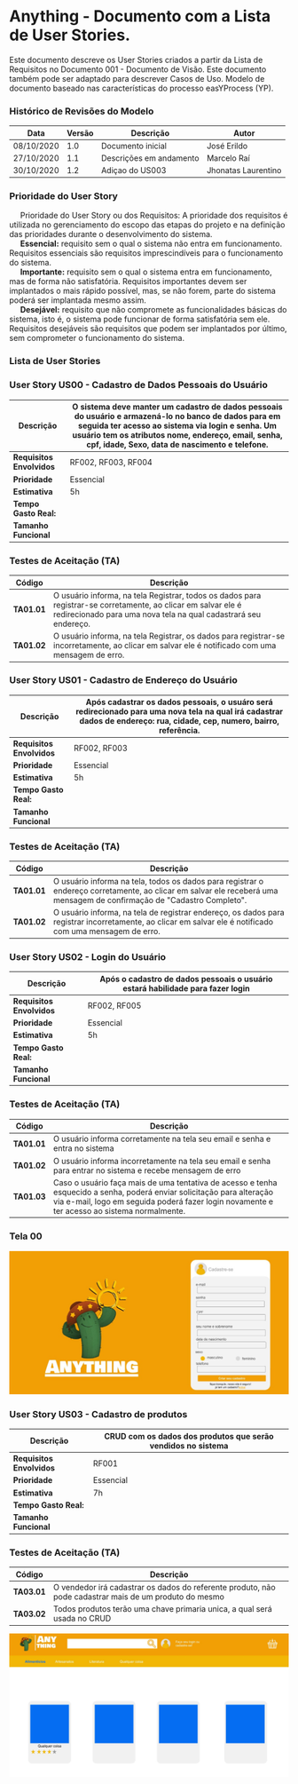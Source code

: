 # Anything - Documento com a Lista de User Stories.

Este documento descreve os User Stories criados a partir da Lista de Requisitos no Documento 001 - Documento de Visão. Este documento também pode ser adaptado para descrever Casos de Uso. Modelo de documento baseado nas características do processo easYProcess (YP).

### Histórico de Revisões do Modelo  

Data | Versão | Descrição | Autor 
 -------- | ----------- | ---------- | ------------ 
 08/10/2020      | 1.0  | Documento inicial | José Erildo
 27/10/2020      | 1.1  | Descrições em andamento | Marcelo Raí
 30/10/2020      | 1.2  | Adiçao do US003 | Jhonatas Laurentino 
 
 
### Prioridade do User Story  
&nbsp;&nbsp;&nbsp;&nbsp;&nbsp;Prioridade do User Story ou dos Requisitos: A prioridade dos requisitos é utilizada no gerenciamento do escopo das etapas do projeto e na definição das prioridades durante o desenvolvimento do sistema.  
&nbsp;&nbsp;&nbsp;&nbsp;&nbsp;**Essencial:** requisito sem o qual o sistema não entra em funcionamento. Requisitos essenciais são requisitos imprescindíveis para o funcionamento do sistema.  
&nbsp;&nbsp;&nbsp;&nbsp;&nbsp;**Importante:** requisito sem o qual o sistema entra em funcionamento, mas de forma não satisfatória. Requisitos importantes devem ser implantados o mais rápido possível, mas, se não forem, parte do sistema poderá ser implantada mesmo assim.  
&nbsp;&nbsp;&nbsp;&nbsp;&nbsp;**Desejável:** requisito que não compromete as funcionalidades básicas do sistema, isto é, o sistema pode funcionar de forma satisfatória sem ele. Requisitos desejáveis são requisitos que podem ser implantados por último, sem comprometer o funcionamento do sistema.  
 
 ### Lista de User Stories
   
### User Story US00 - Cadastro de Dados Pessoais do Usuário

| **Descrição**  | O sistema deve manter um cadastro de dados pessoais do usuário e armazená-lo no banco de dados para em seguida ter acesso ao sistema via login e senha. Um usuário tem os atributos nome, endereço, email, senha, cpf, idade, Sexo, data de nascimento e telefone.
|---|---|
|  **Requisitos Envolvidos**  | RF002, RF003, RF004  |
|   **Prioridade**  |  Essencial |
|  **Estimativa**  |  5h  |
|  **Tempo Gasto Real:** |   | 
|  **Tamanho Funcional**  |   |  

### Testes de Aceitação (TA)
| Código | Descrição |
|---|---|
|  **TA01.01**  | O usuário informa, na tela Registrar, todos os dados para registrar-se corretamente, ao clicar em salvar ele é redirecionado para uma nova tela na qual cadastrará seu endereço.  |
|   **TA01.02**  | O usuário informa, na tela Registrar, os dados para registrar-se incorretamente, ao clicar em salvar ele é notificado com uma mensagem de erro. |
 
### User Story US01 - Cadastro de Endereço do Usuário

| **Descrição**  | Após cadastrar os dados pessoais, o usuáro será redirecionado para uma nova tela na qual irá cadastrar dados de endereço: rua, cidade, cep, numero, bairro, referência.
|---|---|
|  **Requisitos Envolvidos**  | RF002, RF003  |
|   **Prioridade**  |  Essencial |
|  **Estimativa**  |  5h  |
|  **Tempo Gasto Real:** |   | 
|  **Tamanho Funcional**  |   |  

### Testes de Aceitação (TA)
| Código | Descrição |
|---|---|
|  **TA01.01**  | O usuário informa na tela, todos os dados para registrar o endereço corretamente, ao clicar em salvar ele receberá uma mensagem de confirmação de "Cadastro Completo". |
|   **TA01.02**  | O usuário informa, na tela de registrar endereço, os dados para registrar  incorretamente, ao clicar em salvar ele é notificado com uma mensagem de erro. |
 
### User Story US02 - Login do Usuário

| **Descrição**  | Após o cadastro de dados pessoais o  usuário estará habilidade para fazer login |
|---|---|
|  **Requisitos Envolvidos**  | RF002, RF005  |
|   **Prioridade**  |  Essencial |
|  **Estimativa**  |  5h  |
|  **Tempo Gasto Real:** |   | 
|  **Tamanho Funcional**  |   |  

### Testes de Aceitação (TA)
| Código | Descrição |
|---|---|
|  **TA01.01**  | O usuário informa corretamente na tela seu email e senha e entra no sistema |
|   **TA01.02**  | O usuário informa incorretamente na tela seu email e senha para entrar no sistema e recebe mensagem de erro|
| **TA01.03** | Caso o usuário faça mais de uma tentativa de acesso e tenha esquecido a senha, poderá enviar solicitação para alteração via e-mail, logo em seguida poderá fazer login novamente e ter acesso ao sistema normalmente. |

### Tela 00
![diagrama](img/TELA1.jpeg)


### User Story US03 - Cadastro de produtos

| **Descrição**  | CRUD com os dados dos produtos que serão vendidos no sistema
|---|---|
|  **Requisitos Envolvidos**  | RF001 |
|   **Prioridade**  |  Essencial |
|  **Estimativa**  |  7h  |
|  **Tempo Gasto Real:** |   | 
|  **Tamanho Funcional**  |   |  

### Testes de Aceitação (TA)
| Código | Descrição |
|---|---|
|  **TA03.01**  | O vendedor irá cadastrar os dados do referente produto, não pode cadastrar mais de um produto do mesmo |
|   **TA03.02**  |Todos produtos terão uma chave primaria unica, a qual será usada no CRUD |

![Tela de vendas](img/principal.jpg)

